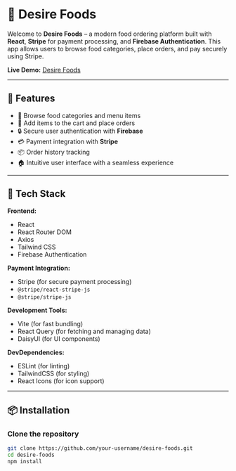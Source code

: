 # 🍔 Desire Foods

Welcome to **Desire Foods** – a modern food ordering platform built with **React**, **Stripe** for payment processing, and **Firebase Authentication**. This app allows users to browse food categories, place orders, and pay securely using Stripe.

**Live Demo:** [Desire Foods](https://desire-foods-e88a9.web.app/)

---

## 🚀 Features

- 🍕 Browse food categories and menu items
- 🛒 Add items to the cart and place orders
- 🔒 Secure user authentication with **Firebase**
- 💳 Payment integration with **Stripe**
- 📦 Order history tracking
- 🏠 Intuitive user interface with a seamless experience

---

## 🧪 Tech Stack

**Frontend:**
- React
- React Router DOM
- Axios
- Tailwind CSS
- Firebase Authentication

**Payment Integration:**
- Stripe (for secure payment processing)
- `@stripe/react-stripe-js`
- `@stripe/stripe-js`

**Development Tools:**
- Vite (for fast bundling)
- React Query (for fetching and managing data)
- DaisyUI (for UI components)

**DevDependencies:**
- ESLint (for linting)
- TailwindCSS (for styling)
- React Icons (for icon support)

---

## 📦 Installation

### Clone the repository

```bash
git clone https://github.com/your-username/desire-foods.git
cd desire-foods
npm install
